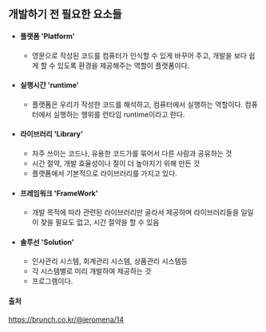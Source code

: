 ## 개발하기 전 필요한 요소들

* #### 플랫폼 'Platform'

  * 영문으로 작성된 코드를 컴퓨터가 인식할 수 있게 바꾸어 주고, 개발을 보다 쉽게 할 수 있도록 환경을 제공해주는 역할이 플랫폼이다.

* #### 실행시간 'runtime'

  * 플랫폼은 우리가 작성한 코드를 해석하고, 컴퓨터에서 실행하는 역할이다. 컴퓨터에서 실행하는 행위를 런타임 runtime이라고 한다.

* #### 라이브러리 'Library'

  * 자주 쓰이는 코드나, 유용한 코드가를 묶어서 다른 사람과 공유하는 것
  * 시간 절약, 개발 효율성이나 질이 더 높아지기 위해 만든 것
  * 플랫폼에서 기본적으로 라이브러리를 가지고 있다.

* #### 프레임워크 'FrameWork'

  * 개발 목적에 따라 관련된 라이브러리만 골라서 제공하며 라이브러리들을 일일이 찾을 필요도 없고, 시간 절약을 할 수 있음

* #### 솔루선 'Solution'

  * 인사관리 시스템, 회계관리 시스템, 상품관리 시스템등
  * 각 시스템별로 미리 개발하여 제공하는 것
  * 프로그램이다.



#### 출처

https://brunch.co.kr/@jeromena/14